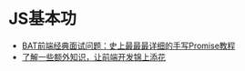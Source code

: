 # JS基本功

- [BAT前端经典面试问题：史上最最最详细的手写Promise教程](https://juejin.im/post/5b2f02cd5188252b937548ab)
- [了解一些额外知识，让前端开发锦上添花](https://mp.weixin.qq.com/s/mlQduF8g5zy4l5yxGoQJvw)